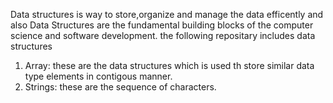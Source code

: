 Data structures is way to store,organize and manage the data efficently and also Data Structures are the fundamental building blocks of the computer science and software development.
the following repositary includes data structures 
1. Array: these are the data structures which is used th store similar data type elements in contigous manner.
2. Strings: these are the sequence of characters.
